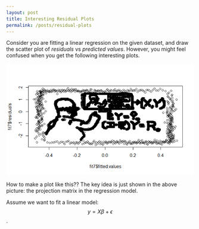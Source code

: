 ```yaml
---
layout: post
title: Interesting Residual Plots
permalink: /posts/residual-plots
---
```


Consider you are fitting a linear regression on the given dataset, and draw the scatter plot of *residuals* vs *predicted values*. However, you might feel confused when you get the following interesting plots.  

<center>
<img src="/img/blog_img/simpson_plt.png">
</center>

How to make a plot like this??  The key idea is just shown in the above picture: the projection matrix in the regression model. 

Assume we want to fit a linear model: 
$$y= X\beta + \epsilon$$. 



